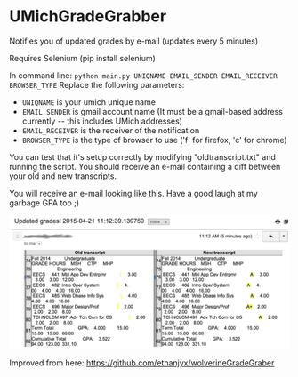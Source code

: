 UMichGradeGrabber
=================

Notifies you of updated grades by e-mail (updates every 5 minutes)

Requires Selenium (pip install selenium)

In command line: `python main.py UNIQNAME EMAIL_SENDER EMAIL_RECEIVER BROWSER_TYPE`
Replace the following parameters:
* `UNIQNAME` is your umich unique name
* `EMAIL_SENDER` is gmail account name (It must be a gmail-based address currently -- this includes UMich addresses)
* `EMAIL_RECEIVER` is the receiver of the notification
* `BROWSER_TYPE` is the type of browser to use ('f' for firefox, 'c' for chrome)

You can test that it's setup correctly by modifying "oldtranscript.txt" and running the script. You should receive an e-mail containing a diff between your old and new transcripts.

You will receive an e-mail looking like this. Have a good laugh at my garbage GPA too ;)

![Example Email](https://raw.githubusercontent.com/vertigoetrex/umichgradegrabber/master/readmeresources/emailExample.png "Example E-mail")

Improved from here: https://github.com/ethanjyx/wolverineGradeGraber
